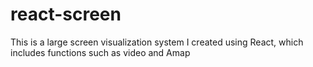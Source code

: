 # react-screen
This is a large screen visualization system I created using React, which includes functions such as video and Amap
